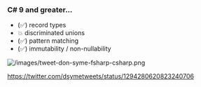 ### C# 9 and greater...

- (✅) record types
- 💥 discriminated unions
- (✅) pattern matching
- (✅) immutability / non-nullability

![/images/tweet-don-syme-fsharp-csharp.png](/images/tweet-don-syme-fsharp-csharp.png)

https://twitter.com/dsymetweets/status/1294280620823240706
